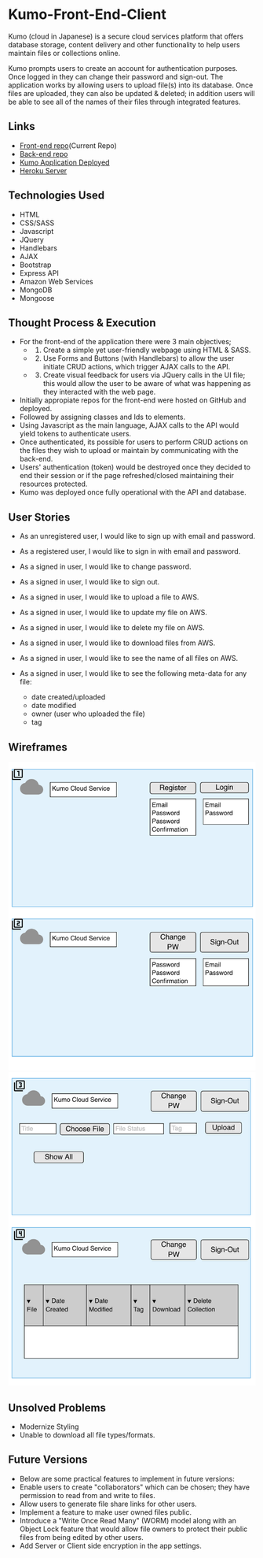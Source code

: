 # Kumo-Front-End-Client
  Kumo (cloud in Japanese) is a secure cloud services platform that offers database storage, content delivery and other functionality to help users maintain files or collections online.

   Kumo prompts users to create an account for authentication purposes. Once logged in they can change their password and sign-out. The application works by allowing users to upload file(s) into its database. Once files are uploaded, they can also be updated & deleted; in addition users will be able to see all of the names of their files through integrated features.

## Links

* [Front-end repo](https://github.com/jooewoo/kumo-front-end-client)(Current Repo)
* [Back-end repo](https://github.com/jooewoo/kumo-back-end)
* [Kumo Application Deployed](https://jooewoo.github.io/kumo-front-end-client/)
* [Heroku Server](https://git.heroku.com/glacial-chamber-28137.git)

## Technologies Used

* HTML
* CSS/SASS
* Javascript
* JQuery
* Handlebars
* AJAX
* Bootstrap
* Express API
* Amazon Web Services
* MongoDB
* Mongoose

## Thought Process & Execution

* For the front-end of the application there were 3 main objectives;
  - 1. Create a simple yet user-friendly webpage using HTML & SASS.
  - 2. Use Forms and Buttons (with Handlebars) to allow the user initiate CRUD actions, which trigger AJAX calls to the API.
  - 3. Create visual feedback for users via JQuery calls in the UI file; this would allow the user to be aware of what was happening as they interacted with the web page.
* Initially appropiate repos for the front-end were hosted on GitHub and deployed.
* Followed by assigning classes and Ids to elements.
* Using Javascript as the main language, AJAX calls to the API would yield tokens to authenticate users.
* Once authenticated, its possible for users to perform CRUD actions on the files they wish to upload or maintain by
  communicating with the back-end.
* Users' authentication (token) would be destroyed once they decided to end their session or if the page refreshed/closed
  maintaining their resources protected.
* Kumo was deployed once fully operational with the API and database.

## User Stories

* As an unregistered user, I would like to sign up with email and password.

* As a registered user, I would like to sign in with email and password.

* As a signed in user, I would like to change password.

* As a signed in user, I would like to sign out.

* As a signed in user, I would like to upload a file to AWS.

* As a signed in user, I would like to update my file on AWS.

* As a signed in user, I would like to delete my file on AWS.

* As a signed in user, I would like to download files from AWS.

* As a signed in user, I would like to see the name of all files on AWS.

* As a signed in user, I would like to see the following meta-data for any file:

  - date created/uploaded
  - date modified
  - owner (user who uploaded the file)
  - tag



## Wireframes

![Wireframe Images](./public/Wireframe1,2.png)
![Wireframe Images](./public/Wireframe3,4.png)


## Unsolved Problems
* Modernize Styling
* Unable to download all file types/formats.

## Future Versions

* Below are some practical features to implement in future versions:
* Enable users to create "collaborators" which can be chosen; they have permission to read from and write to files.
* Allow users to generate file share links for other users.
* Implement a feature to make user owned files public.
* Introduce a "Write Once Read Many" (WORM) model along with an Object Lock feature that would allow file owners
  to protect their public files from being edited by other users.
* Add Server or Client side encryption in the app settings.
